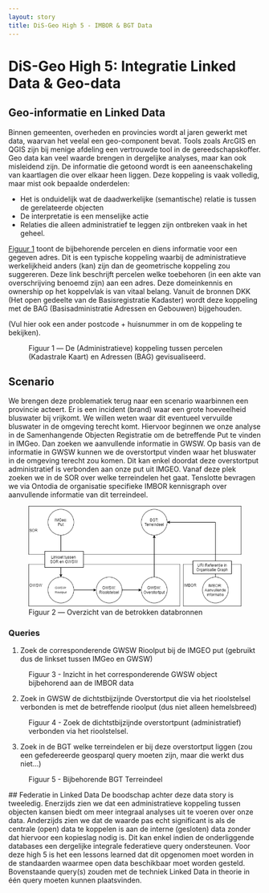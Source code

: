```yaml
---
layout: story
title: DiS-Geo High 5 - IMBOR & BGT Data
---
```


# DiS-Geo High 5: Integratie Linked Data & Geo-data

## Geo-informatie en Linked Data
Binnen gemeenten, overheden en provincies wordt al jaren gewerkt met data, waarvan het veelal een geo-component bevat. Tools zoals ArcGIS en QGIS zijn bij menige afdeling een 
vertrouwde tool in de gereedschapskoffer. Geo data kan veel waarde brengen in dergelijke analyses, maar kan ook misleidend zijn. De informatie die getoond wordt is 
een aaneenschakeling van kaartlagen die over elkaar heen liggen. Deze koppeling is vaak volledig, maar mist ook bepaalde onderdelen:
- Het is onduidelijk wat de daadwerkelijke (semantische) relatie is tussen de gerelateerde objecten
- De interpretatie is een menselijke actie
- Relaties die alleen administratief te leggen zijn ontbreken vaak in het geheel.

[Figuur 1](#1) toont de bijbehorende percelen en diens informatie voor een gegeven adres. Dit is een typische koppeling waarbij de administratieve werkelijkheid anders (kan) zijn dan de geometrische 
koppeling zou suggereren. Deze link beschrijft percelen welke toebehoren (in een akte van overschrijving benoemd zijn) aan een adres. Deze domeinkennis en ownership op het koppelvlak is van vitaal belang.
Vanuit de bronnen DKK (Het open gedeelte van de Basisregistratie Kadaster) wordt deze koppeling met de BAG (Basisadministratie Adressen en Gebouwen) bijgehouden. 

(Vul hier ook een ander postcode + huisnummer in om de koppeling te bekijken).

<figure>
  <query data-config-ref="https://data.labs.kadaster.nl/disgeo/-/queries/perceel-selectie">
  </query>
  <figcaption>
    Figuur 1 ― De (Administratieve) koppeling tussen percelen (Kadastrale Kaart) en Adressen (BAG) gevisualiseerd.
  </figcaption>
</figure>

## Scenario

We brengen deze problematiek terug naar een scenario waarbinnen een provincie acteert. Er is een incident (brand) waar een grote hoeveelheid bluswater bij vrijkomt. We willen weten waar dit eventueel vervuilde bluswater in de omgeving terecht komt.
Hiervoor beginnen we onze analyse in de Samenhangende Objecten Registratie om de betreffende Put te vinden in IMGeo. Dan zoeken we aanvullende informatie in GWSW. 
Op basis van de informatie in GWSW kunnen we de overstortput vinden waar het bluswater in de omgeving terecht zou komen. Dit kan enkel doordat deze overstortput administratief is verbonden aan onze put uit IMGEO.
Vanaf deze plek zoeken we in de SOR over welke terreindelen het gaat. Tenslotte bevragen we via Ontodia de organisatie specifieke IMBOR kennisgraph over aanvullende informatie van dit terreindeel. 

<figure id="figuur-1b">
  <a href="/assets/images/sor-aanvullend-story.png">
    <img src="/assets/images/sor-aanvullend-story.png" alt="Overzicht Databronnen">
  </a>
  <figcaption>
    Figuur 2 ― Overzicht van de betrokken databronnen
  </figcaption>
</figure>

### Queries

1) Zoek de corresponderende GWSW Rioolput bij de IMGEO put (gebruikt dus de linkset tussen IMGeo en GWSW)
<figure id="2">
  <query data-config-ref="https://data.labs.kadaster.nl/disgeo/-/queries/Select-put-imbor-rioolput-gwsw">
  </query>
  <figcaption>
    Figuur 3 - Inzicht in het corresponderende GWSW object bijbehorend aan de IMBOR data
  </figcaption>
</figure>

2) Zoek in GWSW de dichtstbijzijnde Overstortput die via het rioolstelsel verbonden is met de betreffende rioolput (dus niet alleen hemelsbreed)
<figure id="3">
  <query data-query-ref="gwsw-rioolput-stelsel-overstortput.rq" data-endpoint="https://sparql.gwsw.nl/repositories/TestDatastory" data-output="geo">
  </query>
  <figcaption>
    Figuur 4 - Zoek de dichtstbijzijnde overstortpunt (administratief) verbonden via het rioolstelsel.
  </figcaption>
</figure>

3) Zoek in de BGT welke terreindelen er bij deze overstortput liggen (zou een gefedereerde geosparql query moeten zijn, maar die werkt dus niet...) 

<figure id="4">
  <query data-config-ref="https://data.labs.kadaster.nl/disgeo/-/queries/dichtstbijzijnde-vlak-bij-punt">
  </query>
  <figcaption>
    Figuur 5 - Bijbehorende BGT Terreindeel
  </figcaption>
</figure>


<div class="textbox" markdown="1">
## Federatie in Linked Data
De boodschap achter deze data story is tweeledig. Enerzijds zien we dat een administratieve koppeling tussen objecten kansen biedt om meer integraal analyses uit te voeren over onze data. 
Anderzijds zien we dat de waarde pas echt significant is als de centrale (open) data te koppelen is aan de interne (gesloten) data zonder dat hiervoor een kopieslag nodig is. Dit kan enkel 
indien de onderliggende databases een dergelijke integrale federatieve query ondersteunen. Voor deze high 5 is het een lessons learned dat dit opgenomen moet worden in de standaarden waarmee open 
data beschikbaar moet worden gesteld. Bovenstaande query(s) zouden met de techniek Linked Data in theorie in één query moeten kunnen plaatsvinden.
</div>



